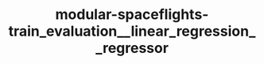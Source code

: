 ---
schema: default
title: modular-spaceflights-train_evaluation__linear_regression__regressor
organization: ResponsibleAIML
notes: type = kedro_datasets.pickle.pickle_dataset
resources:
  - name: modular-spaceflights-train_evaluation__linear_regression__regressor
    url: 'https://www.github.com/ResponsibleAIML/django-kedro/tree/main/kedro-projects/demo-project-kedro/data/06_models/linear_regression.pkl'
    format: pkl
category:
  - 06-models
maintainer: 
maintainer_email: 
project:
  - modular-spaceflights
preview: |
  
---